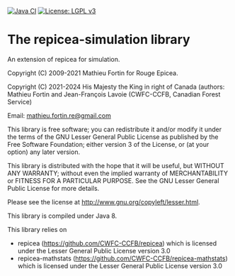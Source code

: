 
<!-- badges: start -->
[![Java CI](https://github.com/CWFC-CCFB/repicea-simulation/actions/workflows/gradle.yml/badge.svg)](https://github.com/CWFC-CCFB/repicea-simulation/actions/workflows/gradle.yml)
[![License: LGPL v3](https://img.shields.io/badge/License-LGPL_v3-blue.svg)](https://www.gnu.org/licenses/lgpl-3.0)
<!-- badges: end -->


The repicea-simulation library
=====================================

An extension of repicea for simulation.

Copyright (C) 2009-2021 Mathieu Fortin for Rouge Epicea.

Copyright (C) 2021-2024 His Majesty the King in right of Canada (authors: Mathieu Fortin and Jean-François Lavoie (CWFC-CCFB, Canadian Forest Service)

Email: mathieu.fortin.re@gmail.com

This library is free software; you can redistribute it and/or
modify it under the terms of the GNU Lesser General Public
License as published by the Free Software Foundation; either
version 3 of the License, or (at your option) any later version.

This library is distributed with the hope that it will be useful,
but WITHOUT ANY WARRANTY; without even the implied
warranty of MERCHANTABILITY or FITNESS FOR A
PARTICULAR PURPOSE. See the GNU Lesser General Public
License for more details.

Please see the license at http://www.gnu.org/copyleft/lesser.html.

This library is compiled under Java 8. 

This library relies on 
- repicea (https://github.com/CWFC-CCFB/repicea) which is licensed under 
the Lesser General Public License version 3.0  
- repicea-mathstats (https://github.com/CWFC-CCFB/repicea-mathstats) which is licensed under 
the Lesser General Public License version 3.0
